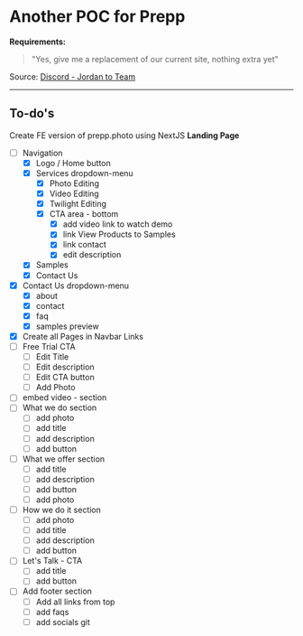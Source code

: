 # Another POC for Prepp

**Requirements:**

> "Yes, give me a replacement of our current site, nothing extra yet"

Source: [Discord - Jordan to Team](https://discord.com/channels/877015382311964683/925941168951398501/946606147874455552)

---

## To-do's

Create FE version of prepp.photo using NextJS
**Landing Page**

- [ ] Navigation
  - [x] Logo / Home button
  - [x] Services dropdown-menu
    - [x] Photo Editing
    - [x] Video Editing
    - [x] Twilight Editing
    - [x] CTA area - bottom
      - [x] add video link to watch demo
      - [x] link View Products to Samples
      - [x] link contact
      - [x] edit description
  - [x] Samples
  - [x] Contact Us
- [x] Contact Us dropdown-menu
  - [x] about
  - [x] contact
  - [x] faq
  - [x] samples preview
- [x] Create all Pages in Navbar Links
- [ ] Free Trial CTA
  - [ ] Edit Title
  - [ ] Edit description
  - [ ] Edit CTA button
  - [ ] Add Photo
- [ ] embed video - section
- [ ] What we do section
  - [ ] add photo
  - [ ] add title
  - [ ] add description
  - [ ] add button
- [ ] What we offer section
  - [ ] add title
  - [ ] add description
  - [ ] add button
  - [ ] add photo
- [ ] How we do it section
  - [ ] add photo
  - [ ] add title
  - [ ] add description
  - [ ] add button
- [ ] Let's Talk - CTA
  - [ ] add title
  - [ ] add button
- [ ] Add footer section
  - [ ] Add all links from top
  - [ ] add faqs
  - [ ] add socials
        git
